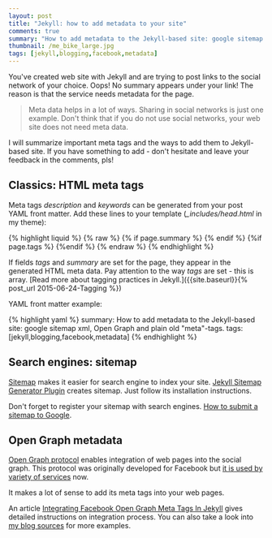 ```yaml
---
layout: post
title: "Jekyll: how to add metadata to your site"
comments: true
summary: "How to add metadata to the Jekyll-based site: google sitemap xml, Open Graph and plain old meta-tags."
thumbnail: /me_bike_large.jpg
tags: [jekyll,blogging,facebook,metadata]
---
```


You've created web site with Jekyll and are trying to post links to the social network of your choice.  Oops! No summary appears under your link!
The reason is that the service needs metadata for the page.

> Meta data helps in a lot of ways. Sharing in social networks is just one example. Don't think that if you do not use social networks, your web site does not need meta data.

I will summarize important meta tags and the ways to add them to Jekyll-based site.  If you have something to add - don't hesitate and leave your feedback in the comments, pls!

## Classics: HTML meta tags

Meta tags *description* and *keywords* can be generated from your post YAML front matter. Add these lines to your template (*_includes/head.html* in my theme):

{% highlight liquid %}
{% raw %}
{% if page.summary %}
<meta name="description" content="{{ page.summary }}">
{% endif %}
{%if page.tags %}
<meta name="keywords" content="{{ page.tags | join: ', ' }}"/>
{%endif %}
{% endraw %}
{% endhighlight %}

If fields *tags* and *summary* are set for the page, they appear in the generated HTML meta data. Pay attention to the way *tags* are set - this is array.
[Read more about tagging practices in Jekyll.]({{site.baseurl}}{% post_url 2015-06-24-Tagging %})

YAML front matter example:

{% highlight yaml %}
summary: How to add metadata to the Jekyll-based site: google sitemap xml, Open Graph and plain old "meta"-tags.
tags: [jekyll,blogging,facebook,metadata]
{% endhighlight %}


## Search engines: sitemap

[Sitemap](https://en.wikipedia.org/wiki/Sitemaps) makes it easier for search engine to index your site.
[Jekyll Sitemap Generator Plugin](https://github.com/jekyll/jekyll-sitemap) creates sitemap. Just follow its installation instructions.

Don't forget to register your sitemap with search engines. [How to submit a sitemap to Google](https://support.google.com/sites/answer/100283?hl=en).

## Open Graph metadata

[Open Graph protocol](http://en.wikipedia.org/wiki/Facebook_Platform#Open_Graph_protocol) enables integration of web pages into the social graph. This protocol was originally
developed for Facebook but [it is used by variety of services](http://stackoverflow.com/questions/10397510/do-services-other-than-facebook-use-open-graph) now.

It makes a lot of sense to add its meta tags into your web pages.

An article [Integrating Facebook Open Graph Meta Tags In Jekyll](http://danyalzia.com/2015/03/25/integrating-facebook-open-graph-in-jekyll/) gives detailed instructions on integration process.
You can also take a look into [my blog sources](https://github.com/vitalyrepin/vrepinblog/blob/master/_includes/head.html) for more examples.
